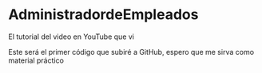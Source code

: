 # AdministradordeEmpleados
El tutorial del video en YouTube que vi


Este será el primer código que subiré a GitHub, espero que me sirva como material práctico
